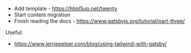 - Add template - https://html5up.net/twenty
- Start content migration
- Finish reading the docs - https://www.gatsbyjs.org/tutorial/part-three/

Useful:
- https://www.jerriepelser.com/blog/using-tailwind-with-gatsby/